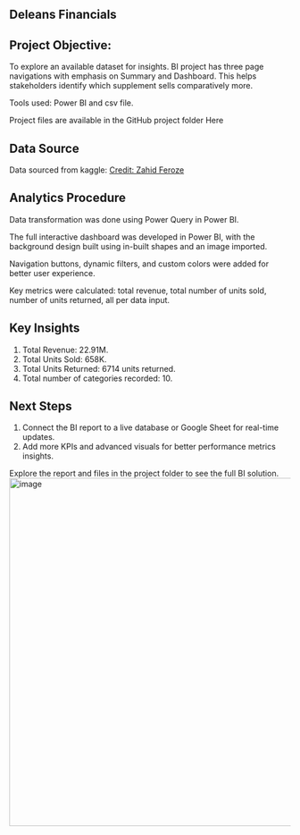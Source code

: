 ## Deleans Financials


## Project Objective:
To explore an available dataset for insights. BI project has three page navigations with emphasis on Summary and Dashboard.
This helps stakeholders identify which supplement sells comparatively more.

Tools used: Power BI and csv file.

Project files are available in the GitHub project folder Here


## Data Source 
Data sourced from kaggle: <a href="https://www.kaggle.com/datasets/zahidmughal2343/supplement-sales-data">Credit: Zahid Feroze</a>


## Analytics Procedure 
Data transformation was done using Power Query in Power BI.

The full interactive dashboard was developed in Power BI, with the background design built using in-built shapes and an image imported.

Navigation buttons, dynamic filters, and custom colors were added for better user experience.

Key metrics were calculated: total revenue, total number of units sold, number of units returned, all per data input.


## Key Insights 
1. Total Revenue: 22.91M.
2. Total Units Sold: 658K.
3. Total Units Returned: 6714 units returned.
4. Total number of categories recorded: 10.


## Next Steps 
1. Connect the BI report to a live database or Google Sheet for real-time updates.
2. Add more KPIs and advanced visuals for better performance metrics insights.

Explore the report and files in the project folder to see the full BI solution.
<img width="850" height="623" alt="image" src="https://github.com/user-attachments/assets/e1530ccc-b024-4d67-83ac-3dcf5ecb1946" />